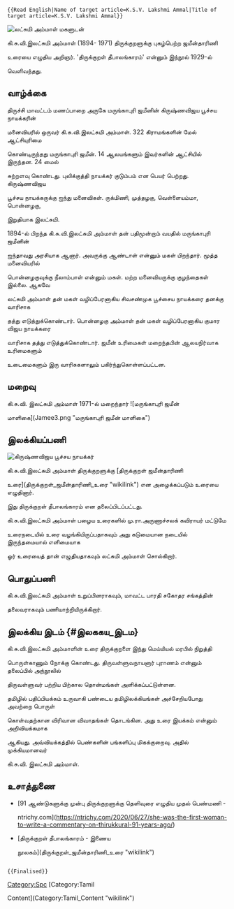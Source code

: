 ```{=mediawiki}
{{Read English|Name of target article=K.S.V. Lakshmi Ammal|Title of target article=K.S.V. Lakshmi Ammal}}
```
![லட்சுமி அம்மாள் மகளுடன்](Ladsumi.jpg "லட்சுமி அம்மாள் மகளுடன்")
கி.சு.வி.இலட்சுமி அம்மாள் (1894- 1971) திருக்குறளுக்கு புகழ்பெற்ற ஜமீன்தாரிணி
உரையை எழுதிய அறிஞர். \'திருக்குறள் தீபாலங்காரம்\' என்னும் இந்நூல் 1929-ல்
வெளிவந்தது.

## வாழ்க்கை

திருச்சி மாவட்டம் மணப்பாறை அருகே மருங்காபுரி ஜமீனின் கிருஷ்ணவிஜய பூச்சய நாயக்கரின்
மனைவியரில் ஒருவர் கி.சு.வி.இலட்சுமி அம்மாள். 322 கிராமங்களின் மேல் ஆட்சியுரிமை
கொண்டிருந்தது மருங்காபுரி ஜமீன். 14 ஆலயங்களும் இவர்களின் ஆட்சியில் இருந்தன. 24 மைல்
சுற்றளவு கொண்டது. புலிக்குத்தி நாயக்கர் குடும்பம் என பெயர் பெற்றது. கிருஷ்ணவிஜய
பூச்சய நாயக்கருக்கு ஐந்து மனைவிகள். ருக்மிணி, முத்தழகு, வெள்ளையம்மா, பொன்னழகு,
இறுதியாக இலட்சுமி.

1894-ல் பிறந்த கி.சு.வி.இலட்சுமி அம்மாள் தன் பதிமூன்றாம் வயதில் மருங்காபுரி ஜமீனின்
ஐந்தாவது அரசியாக ஆனார். அவருக்கு ஆண்டாள் என்னும் மகள் பிறந்தார். மூத்த மனைவியரில்
பொன்னழகுவுக்கு நீலாம்பாள் என்னும் மகள். மற்ற மனைவியருக்கு குழந்தைகள் இல்லை. ஆகவே
லட்சுமி அம்மாள் தன் மகள் வழிப்பேரனாகிய சிவசண்முக பூச்சைய நாயக்கரை தனக்கு வாரிசாக
தத்து எடுத்துக்கொண்டார். பொன்னழகு அம்மாள் தன் மகள் வழிப்பேரனாகிய குமார விஜய நாயக்கரை
வாரிசாக தத்து எடுத்துக்கொண்டார். ஜமீன் உரிமைகள் மறைந்தபின் ஆலயநிர்வாக உரிமைகளும்
உடைமைகளும் இரு வாரிசுகளாலும் பகிர்ந்துகொள்ளப்பட்டன.

## மறைவு

கி.சு.வி. இலட்சுமி அம்மாள் 1971-ல் மறைந்தார் ![மருங்காபுரி ஜமீன்
மாளிகை](Jamee3.png "மருங்காபுரி ஜமீன் மாளிகை")

## இலக்கியப்பணி

![கிருஷ்ணவிஜய பூச்சய நாயக்கர்](Jamee2.png "கிருஷ்ணவிஜய பூச்சய நாயக்கர்")
கி.சு.வி.இலட்சுமி அம்மாள் திருக்குறளுக்கு [திருக்குறள் ஜமீன்தாரிணி
உரை](திருக்குறள்_ஜமீன்தாரிணி_உரை "wikilink") என அழைக்கப்படும் உரையை எழுதினார்.
இது திருக்குறள் தீபாலங்காரம் என தலைப்பிடப்பட்டது.

கி.சு.வி.இலட்சுமி அம்மாள் பழைய உரைகளில் மு.ரா.அருணாச்சலக் கவிராயர் மட்டுமே
உரைநடையில் உரை வழங்கியிருப்பதாகவும் அது கடுமையான நடையில் இருந்தமையால் எளிமையாக
ஓர் உரையைத் தான் எழுதியதாகவும் லட்சுமி அம்மாள் சொல்கிறார்.

## பொதுப்பணி

கி.சு.வி.இலட்சுமி அம்மாள் உறுப்பினராகவும், மாவட்ட பாரதி சகோதர சங்கத்தின்
தலைவராகவும் பணியாற்றியிருக்கிறார்.

## இலக்கிய இடம் {#இலககய_இடம}

கி.சு.வி.இலட்சுமி அம்மாளின் உரை திருக்குறளை இந்து மெய்யியல் மரபில் நிறுத்தி
பொருள்காணும் நோக்கு கொண்டது. திருவள்ளுவநாயனார் புராணம் என்னும் தலைப்பில் அந்நூலில்
திருவள்ளுவர் பற்றிய பிற்கால தொன்மங்கள் அளிக்கப்பட்டுள்ளன.

தமிழில் பதிப்பியக்கம் உருவாகி பண்டைய தமிழிலக்கியங்கள் அச்சேறியபோது அவற்றை பொருள்
கொள்வதற்கான விரிவான விவாதங்கள் தொடங்கின. அது உரை இயக்கம் என்னும் அறிவியக்கமாக
ஆகியது. அவ்வியக்கத்தில் பெண்களின் பங்களிப்பு மிகக்குறைவு. அதில் முக்கியமானவர்
கி.சு.வி. இலட்சுமி அம்மாள்.

## உசாத்துணை

-   [91 ஆண்டுகளுக்கு முன்பு திருக்குறளுக்கு தெளிவுரை எழுதிய முதல் பெண்மணி -
    ntrichy.com](https://ntrichy.com/2020/06/27/she-was-the-first-woman-to-write-a-commentary-on-thirukkural-91-years-ago/)
-   [திருக்குறள் தீபாலங்காரம் - இணைய
    நூலகம்](திருக்குறள்_ஜமீன்தாரிணி_உரை "wikilink")

```{=mediawiki}
{{Finalised}}
```
[Category:Spc](Category:Spc "wikilink") [Category:Tamil
Content](Category:Tamil_Content "wikilink")
